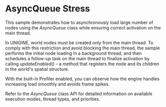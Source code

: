 # AsyncQueue Stress

This sample demonstrates how to asynchronously load large number of nodes using the *AsyncQueue* class while ensuring correct activation on the main thread.

In UNIGINE, world nodes must be created only from the main thread. To comply with this restriction and avoid blocking the main thread, the sample performs the initial node loading in a background thread, and then schedules a follow-up task on the main thread to finalize activation by calling *updateEnabled()* - a method that registers the node and its children in the world's spatial structure.

With the built-in Profiler enabled, you can observe how the engine handles increasing load smoothly and avoids frame spikes.

Refer to the *AsyncQueue* class API for detailed information on available execution modes, thread types, and priorities.